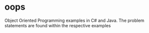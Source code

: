 oops
====

Object Oriented Programming examples in C# and Java. The problem statements are found within the respective examples
